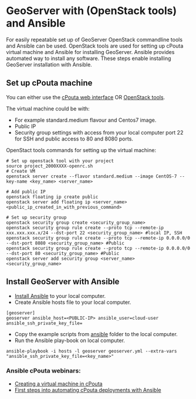 # GeoServer with (OpenStack tools) and Ansible

For easily repeatable set up of GeoServer OpenStack commandline tools and Ansible can be used. 
OpenStack tools are used for setting up cPouta virtual machine and Ansible for installing GeoServer.
Ansible provides automated way to install any software. These steps enable installing GeoServer installation with Ansible.


## Set up cPouta machine

You can either use the [cPouta web interface](https://docs.csc.fi/cloud/pouta/launch-vm-from-web-gui/) OR [OpenStack tools](https://docs.csc.fi/cloud/pouta/command-line-tools/). 

The virtual machine could be with:
   * For example standard.medium flavour and Centos7 image. 
   * Public IP
   * Security group settings with access from your local computer port 22 for SSH and public access to 80 and 8080 ports.
 
OpenStact tools commands for setting up the virtual machine:

```
# Set up openstack tool with your project
source project_2000XXXX-openrc.sh
# Create VM
openstack server create --flavor standard.medium --image CentOS-7 --key-name <key_name> <server_name>

# Add public IP
openstack floating ip create public
openstack server add floating ip <server_name> <public_ip_created_in_with_previous_command>

# Set up security group
openstack security group create <security_group_name>
openstack security group rule create --proto tcp --remote-ip xxx.xxx.xxx.x/24 --dst-port 22 <security_group_name> #local IP, SSH
openstack security group rule create --proto tcp --remote-ip 0.0.0.0/0 --dst-port 8080 <security_group_name> #Public
openstack security group rule create --proto tcp --remote-ip 0.0.0.0/0 --dst-port 80 <security_group_name> #Public
openstack server add security group <server_name> <security_group_name>
```

## Install GeoServer with Ansible 
* [Install Ansible](https://docs.ansible.com/ansible/latest/installation_guide/intro_installation.html) to your local computer. 
* Create Ansible hosts file to your local computer.

```
[geoserver]
geoserver ansible_host=<PUBLIC-IP> ansible_user=cloud-user ansible_ssh_private_key_file=
```
  
* Copy the example scripts from [ansible](geoserver/ansible) folder to the local computer.
* Run the Ansible play-book on local computer.  

```
ansible-playbook -i hosts -l geoserver geoserver.yml --extra-vars "ansible_ssh_private_key_file=<key_name>"
```

### Ansible cPouta webinars:
* [Creating a virtual machine in cPouta](https://www.youtube.com/watch?v=CIO8KRbgDoI)
* [First steps into automating cPouta deployments with Ansible](https://www.youtube.com/watch?v=Qvd0-zI4yvw)
